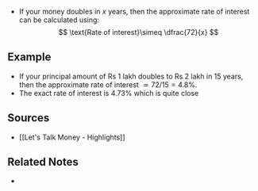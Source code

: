 - If your money doubles in $x$ years, then the approximate rate of interest can be calculated using:
$$
\text{Rate of interest}\simeq \dfrac{72}{x}
$$

## Example
- If your principal amount of Rs 1 lakh doubles to Rs 2 lakh in 15 years, then the approximate rate of interest $\simeq 72/15 = 4.8\%$.
- The exact rate of interest is $4.73\%$ which is quite close

## Sources
- [[Let's Talk Money - Highlights]]

## Related Notes
- 